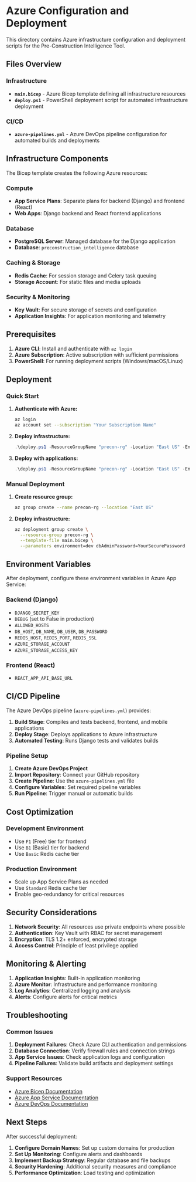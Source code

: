 # Azure Configuration and Deployment

This directory contains Azure infrastructure configuration and deployment scripts for the Pre-Construction Intelligence Tool.

## Files Overview

### Infrastructure
- **`main.bicep`** - Azure Bicep template defining all infrastructure resources
- **`deploy.ps1`** - PowerShell deployment script for automated infrastructure deployment

### CI/CD
- **`azure-pipelines.yml`** - Azure DevOps pipeline configuration for automated builds and deployments

## Infrastructure Components

The Bicep template creates the following Azure resources:

### Compute
- **App Service Plans**: Separate plans for backend (Django) and frontend (React)
- **Web Apps**: Django backend and React frontend applications

### Database
- **PostgreSQL Server**: Managed database for the Django application
- **Database**: `preconstruction_intelligence` database

### Caching & Storage
- **Redis Cache**: For session storage and Celery task queuing
- **Storage Account**: For static files and media uploads

### Security & Monitoring
- **Key Vault**: For secure storage of secrets and configuration
- **Application Insights**: For application monitoring and telemetry

## Prerequisites

1. **Azure CLI**: Install and authenticate with `az login`
2. **Azure Subscription**: Active subscription with sufficient permissions
3. **PowerShell**: For running deployment scripts (Windows/macOS/Linux)

## Deployment

### Quick Start

1. **Authenticate with Azure:**
   ```bash
   az login
   az account set --subscription "Your Subscription Name"
   ```

2. **Deploy infrastructure:**
   ```powershell
   .\deploy.ps1 -ResourceGroupName "precon-rg" -Location "East US" -Environment "dev" -AdminPassword (ConvertTo-SecureString "YourSecurePassword" -AsPlainText -Force)
   ```

3. **Deploy with applications:**
   ```powershell
   .\deploy.ps1 -ResourceGroupName "precon-rg" -Location "East US" -Environment "dev" -AdminPassword (ConvertTo-SecureString "YourSecurePassword" -AsPlainText -Force) -DeployBackend -DeployFrontend
   ```

### Manual Deployment

1. **Create resource group:**
   ```bash
   az group create --name precon-rg --location "East US"
   ```

2. **Deploy infrastructure:**
   ```bash
   az deployment group create \
     --resource-group precon-rg \
     --template-file main.bicep \
     --parameters environment=dev dbAdminPassword=YourSecurePassword
   ```

## Environment Variables

After deployment, configure these environment variables in Azure App Service:

### Backend (Django)
- `DJANGO_SECRET_KEY`
- `DEBUG` (set to False in production)
- `ALLOWED_HOSTS`
- `DB_HOST`, `DB_NAME`, `DB_USER`, `DB_PASSWORD`
- `REDIS_HOST`, `REDIS_PORT`, `REDIS_SSL`
- `AZURE_STORAGE_ACCOUNT`
- `AZURE_STORAGE_ACCESS_KEY`

### Frontend (React)
- `REACT_APP_API_BASE_URL`

## CI/CD Pipeline

The Azure DevOps pipeline (`azure-pipelines.yml`) provides:

1. **Build Stage**: Compiles and tests backend, frontend, and mobile applications
2. **Deploy Stage**: Deploys applications to Azure infrastructure
3. **Automated Testing**: Runs Django tests and validates builds

### Pipeline Setup

1. **Create Azure DevOps Project**
2. **Import Repository**: Connect your GitHub repository
3. **Create Pipeline**: Use the `azure-pipelines.yml` file
4. **Configure Variables**: Set required pipeline variables
5. **Run Pipeline**: Trigger manual or automatic builds

## Cost Optimization

### Development Environment
- Use `F1` (Free) tier for frontend
- Use `B1` (Basic) tier for backend
- Use `Basic` Redis cache tier

### Production Environment
- Scale up App Service Plans as needed
- Use `Standard` Redis cache tier
- Enable geo-redundancy for critical resources

## Security Considerations

1. **Network Security**: All resources use private endpoints where possible
2. **Authentication**: Key Vault with RBAC for secret management
3. **Encryption**: TLS 1.2+ enforced, encrypted storage
4. **Access Control**: Principle of least privilege applied

## Monitoring & Alerting

1. **Application Insights**: Built-in application monitoring
2. **Azure Monitor**: Infrastructure and performance monitoring
3. **Log Analytics**: Centralized logging and analysis
4. **Alerts**: Configure alerts for critical metrics

## Troubleshooting

### Common Issues

1. **Deployment Failures**: Check Azure CLI authentication and permissions
2. **Database Connection**: Verify firewall rules and connection strings
3. **App Service Issues**: Check application logs and configuration
4. **Pipeline Failures**: Validate build artifacts and deployment settings

### Support Resources

- [Azure Bicep Documentation](https://docs.microsoft.com/en-us/azure/azure-resource-manager/bicep/)
- [Azure App Service Documentation](https://docs.microsoft.com/en-us/azure/app-service/)
- [Azure DevOps Documentation](https://docs.microsoft.com/en-us/azure/devops/)

## Next Steps

After successful deployment:

1. **Configure Domain Names**: Set up custom domains for production
2. **Set Up Monitoring**: Configure alerts and dashboards
3. **Implement Backup Strategy**: Regular database and file backups
4. **Security Hardening**: Additional security measures and compliance
5. **Performance Optimization**: Load testing and optimization
